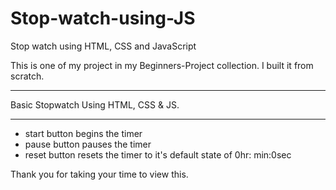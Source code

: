 # Stop-watch-using-JS
Stop watch using HTML, CSS and JavaScript

This is one of my project in my Beginners-Project collection. I built it from scratch.

________________________
Basic Stopwatch Using HTML, CSS & JS.
________________________

- start button begins the timer
- pause button pauses the timer
- reset button resets the timer to it's default state of 0hr: min:0sec




Thank you for taking your time to view this.
